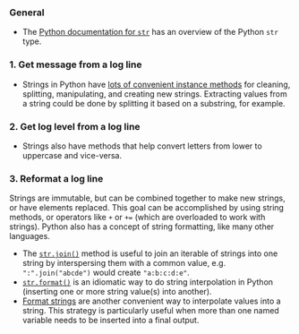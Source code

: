 ### General

- The [Python documentation for `str`][python-str-doc] has an overview of the Python `str` type.

### 1. Get message from a log line

 - Strings in Python have [lots of convenient instance methods][str-type-methods] for cleaning, splitting, manipulating, and creating new strings. Extracting values from a string could be done by splitting it based on a substring, for example.

### 2. Get log level from a log line

 - Strings also have methods that help convert letters from lower to uppercase and vice-versa.

### 3. Reformat a log line

Strings are immutable, but can be combined together to make new strings, or have elements replaced. This goal can be accomplished by using string methods, or operators like `+` or `+=` (which are overloaded to work with strings).
Python also has a concept of string formatting, like many other languages.

 - The [`str.join()`][str-join] method is useful to join an iterable of strings into one string by interspersing them with a common value, e.g. `":".join("abcde")` would create `"a:b:c:d:e"`.
 - [`str.format()`][str-format] is an idiomatic way to do string interpolation in Python (inserting one or more string value(s) into another).
 - [Format strings][format-str] are another convenient way to interpolate values into a string. This strategy is particularly useful when more than one named variable needs to be inserted into a final output.

 [python-str-doc]: https://docs.python.org/3/library/stdtypes.html#text-sequence-type-str
 [str-type-methods]: https://docs.python.org/3/library/stdtypes.html#str
 [str-join]: https://docs.python.org/3/library/stdtypes.html#str.join
 [str-format]: https://docs.python.org/3/library/stdtypes.html#str.format
 [format-str]: https://docs.python.org/3/library/string.html#formatstrings

